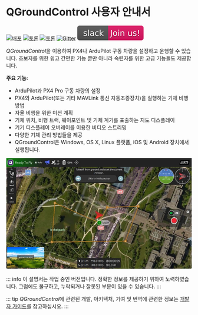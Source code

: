 # QGroundControl 사용자 안내서

[![배포](https://img.shields.io/github/release/mavlink/QGroundControl.svg)](https://github.com/mavlink/QGroundControl/releases) [![토론](https://img.shields.io/badge/discuss-px4-ff69b4.svg)](http://discuss.px4.io/c/qgroundcontrol/qgroundcontrol-usage) [![토론](https://img.shields.io/badge/discuss-ardupilot-ff69b4.svg)](http://discuss.ardupilot.org/c/ground-control-software/qgroundcontrol) [![Gitter](https://badges.gitter.im/Join%20Chat.svg)](https://gitter.im/mavlink/qgroundcontrol?utm_source=badge&utm_medium=badge&utm_campaign=pr-badge&utm_content=badge) [![슬랙](../../assets/site/slack.svg)](https://join.slack.com/t/px4/shared_invite/zt-si4xo5qs-R4baYFmMjlrT4rQK5yUnaA)

*QGroundControl*을 이용하여 PX4나 ArduPilot 구동 차량을 설정하고 운행할 수 있습니다. 초보자를 위한 쉽고 간편한 기능 뿐만 아니라 숙련자를 위한 고급 기능들도 제공합니다.

**주요 기능:**

- ArduPilot과 PX4 Pro 구동 차량의 설정
- PX4와 ArduPilot(또는 기타 MAVLink 통신 자동조종장치)을 실행하는 기체 비행 방법
- 자율 비행을 위한 미션 계획
- 기체 위치, 비행 트랙, 웨이포인트 및 기체 계기를 표출하는 지도 디스플레이
- 기기 디스플레이 오버레이를 이용한 비디오 스트리밍
- 다양한 기체 관리 방법들을 제공
- QGroundControl은 Windows, OS X, Linux 플랫폼, iOS 및 Android 장치에서 실행됩니다.

![](../../assets/quickstart/connected_vehicle.jpg)

::: info
이 설명서는 작업 중인 버전입니다. 정확한 정보를 제공하기 위하여 노력하였습니다. 그럼에도 불구하고, 누락되거나 잘못된 부분이 있을 수 있습니다.
:::

::: tip
*QGroundControl*에 관련된 개발, 아키텍처, 기여 및 번역에 관련한 정보는 [개발자 가이드](https://dev.qgroundcontrol.com/en/)를 참고하십시오.
:::
